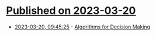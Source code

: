 # [Published on 2023-03-20](index.md)

* [2023-03-20, 09:45:25](https://lobste.rs/s/9jxrhk/algorithms_for_decision_making) - [Algorithms for Decision Making](https://algorithmsbook.com/)
